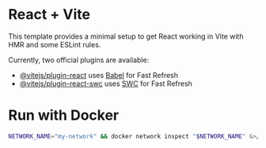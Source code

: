 # React + Vite

This template provides a minimal setup to get React working in Vite with HMR and some ESLint rules.

Currently, two official plugins are available:

- [@vitejs/plugin-react](https://github.com/vitejs/vite-plugin-react/blob/main/packages/plugin-react/README.md) uses [Babel](https://babeljs.io/) for Fast Refresh
- [@vitejs/plugin-react-swc](https://github.com/vitejs/vite-plugin-react-swc) uses [SWC](https://swc.rs/) for Fast Refresh


# Run with Docker
```bash
NETWORK_NAME="my-network" && docker network inspect "$NETWORK_NAME" &>/dev/null || docker network create "$NETWORK_NAME" && docker rm -f nginx-container react-app &>/dev/null || true && docker pull eriumzone/nginx-react-app:latest && docker pull eriumzone/node-react-app:latest && docker run -d --name react-app --network my-network eriumzone/node-react-app:latest && docker run -d --name nginx-container --network my-network -p 80:80 --restart=no eriumzone/nginx-react-app:latest
```
